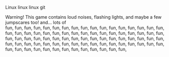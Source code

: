 Linux linux linux git

Warning! This game contains loud noises, flashing lights, and maybe a few jumpscares too! and...
  lots of <br>fun, fun, fun, fun, fun, fun, fun, fun, fun,
    fun, fun, fun, fun, fun, fun, fun, fun, fun,
      fun, fun, fun, fun, fun, fun, fun, fun, fun,
        fun, fun, fun, fun, fun, fun, fun, fun, fun,
          fun, fun, fun, fun, fun, fun, fun, fun, fun,
            fun, fun, fun, fun, fun, fun, fun, fun, fun,
              fun, fun, fun, fun, fun, fun, fun, fun, fun,
                fun, fun, fun, fun, fun, fun, fun, fun, fun,
                  fun, fun, fun, fun, fun, fun, fun, fun, fun,
